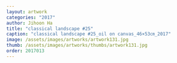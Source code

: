 ```yaml
---
layout: artwork
categories: "2017"
author: Jihoon Ha
title: "classical landscape #25"
caption: "classical landscape #25_oil on canvas_46×53㎝_2017"
image: /assets/images/artworks/artwork131.jpg
thumb: /assets/images/artworks/thumbs/artwork131.jpg
order: 2017013
---
```

